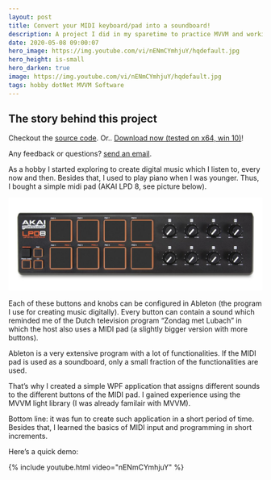```yaml
---
layout: post
title: Convert your MIDI keyboard/pad into a soundboard!
description: A project I did in my sparetime to practice MVVM and working with MIDI.
date: 2020-05-08 09:00:07
hero_image: https://img.youtube.com/vi/nENmCYmhjuY/hqdefault.jpg
hero_height: is-small
hero_darken: true
image: https://img.youtube.com/vi/nENmCYmhjuY/hqdefault.jpg
tags: hobby dotNet MVVM Software
---
```


## The story behind this project

Checkout the [source code](https://github.com/JennoVink/MidiKeyboardSoundboard). Or.. [Download now (tested on x64, win 10)](https://github.com/JennoVink/MidiKeyboardSoundboard/files/4433919/Release.zip)!

Any feedback or questions? [send an email](mailto:soundboard@jennovink.nl?subject=feedback&body=Dear%20Jenno%2C%0A%0AI%20have%20some%20feedback%20or%20new%20ideas%20for%20your%20app%3A%0A-%20%0A%0AKind%20regards%2C%0Axxxxxx).

As a hobby I started exploring to create digital music which I listen to, every now and then. Besides that, I used to play piano when I was younger. Thus, I bought a simple midi pad (AKAI LPD 8, see picture below).

![AKAI LPD8 picture](/img/akai.jpg "AKAI LPD8 used in this project")

Each of these buttons and knobs can be configured in Ableton (the program I use for creating music digitally). Every button can contain a sound which reminded me of the Dutch television program “Zondag met Lubach” in which the host also uses a MIDI pad (a slightly bigger version with more buttons).

Ableton is a very extensive program with a lot of functionalities. If the MIDI pad is used as a soundboard, only a small fraction of the functionalities are used.

That’s why I created a simple WPF application that assigns different sounds to the different buttons of the MIDI pad. I gained experience using the MVVM light library (I was already familair with MVVM).

Bottom line: it was fun to create such application in a short period of time. Besides that, I learned the basics of MIDI input and programming in short increments.

Here’s a quick demo:

{% include youtube.html video="nENmCYmhjuY" %}